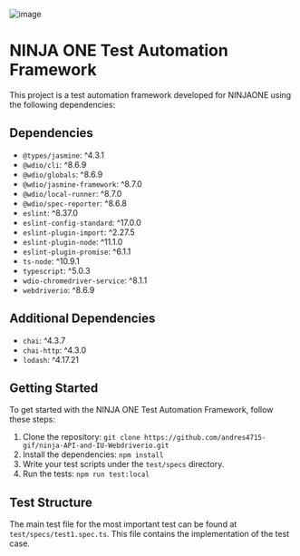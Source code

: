 ![image](https://github.com/andres4715-gif/ninja-API-and-IU-Webdriverio/assets/69942140/91902cbc-0e62-4b0c-9a4e-66f9dec2b6fb)

# NINJA ONE Test Automation Framework

This project is a test automation framework developed for NINJAONE using the following dependencies:

## Dependencies

-   `@types/jasmine`: ^4.3.1
-   `@wdio/cli`: ^8.6.9
-   `@wdio/globals`: ^8.6.9
-   `@wdio/jasmine-framework`: ^8.7.0
-   `@wdio/local-runner`: ^8.7.0
-   `@wdio/spec-reporter`: ^8.6.8
-   `eslint`: ^8.37.0
-   `eslint-config-standard`: ^17.0.0
-   `eslint-plugin-import`: ^2.27.5
-   `eslint-plugin-node`: ^11.1.0
-   `eslint-plugin-promise`: ^6.1.1
-   `ts-node`: ^10.9.1
-   `typescript`: ^5.0.3
-   `wdio-chromedriver-service`: ^8.1.1
-   `webdriverio`: ^8.6.9

## Additional Dependencies

-   `chai`: ^4.3.7
-   `chai-http`: ^4.3.0
-   `lodash`: ^4.17.21

## Getting Started

To get started with the NINJA ONE Test Automation Framework, follow these steps:

1. Clone the repository: `git clone https://github.com/andres4715-gif/ninja-API-and-IU-Webdriverio.git`
2. Install the dependencies: `npm install`
3. Write your test scripts under the `test/specs` directory.
4. Run the tests: `npm run test:local`

## Test Structure

The main test file for the most important test can be found at `test/specs/test1.spec.ts`. This file contains the implementation of the test case.

